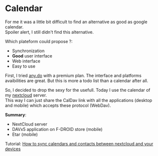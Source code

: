 # Calendar

For me it was a little bit difficult to find an alternative as good as google 
calendar.  
Spoiler alert, I still didn't find this alternative.   

Which plateform could propose ?:   
+ Synchronization
+ **Good** user interface
+ Web interface
+ Easy to use

First, I tried [any.do](https://www.any.do/) with a premium plan. The interface 
and platforms avaibilities are great. But this is more a todo list than a 
calendar after all.  

So, I decided to drop the sexy for the usefull. Today I use the calendar of my 
[nextcloud](https://nextcloud.com/) server.  
This way I can just share the CalDav link with all the applications (desktop and 
mobile) which accepts these protocol (WebDav).


**Summary**:
+ NextCloud server
+ DAVx5 application on F-DROID store (mobile)
+ Etar (mobile)


Tutorial: [How to sync calendars and contacts between nextcloud and your devices](https://ownyourbits.com/2017/12/30/sync-nextcloud-tasks-calendars-and-contacts-on-your-android-device/)
